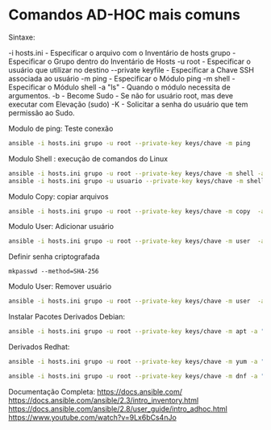 # Comandos AD-HOC mais comuns

Sintaxe:

-i hosts.ini        - Especificar o arquivo com o Inventário de hosts
grupo               - Especificar o Grupo dentro do Inventário de Hosts
-u root             - Especificar o usuário que utilizar no destino
--private keyfile   - Especificar a Chave SSH associada ao usuário
-m ping             - Especificar o Módulo ping
-m shell            - Especificar o Módulo shell 
-a "ls"             - Quando o módulo necessita de argumentos. 
-b                  - Become Sudo - Se não for usuário root, mas deve executar com Elevação (sudo)
-K                  - Solicitar a senha do usuário que tem permissão ao Sudo.

Modulo de ping: Teste conexão
```bash
ansible -i hosts.ini grupo -u root --private-key keys/chave -m ping
```

Modulo Shell : execução de comandos do Linux
```bash
ansible -i hosts.ini grupo -u root --private-key keys/chave -m shell -a 'ls /root/'
ansible -i hosts.ini grupo -u usuario --private-key keys/chave -m shell -a "ls /root/"  
```
Modulo Copy: copiar arquivos
```bash
ansible -i hosts.ini grupo -u root --private-key keys/chave -m copy  -a "src=/pasta/arquivo dest=/pasta/arquivo"
```

Modulo User: Adicionar usuário
```bash
ansible -i hosts.ini grupo -u root --private-key keys/chave -m user  -a 'name=usuarionovo password="senhacriptogravada"'
```
Definir senha criptografada
```
mkpasswd --method=SHA-256
```

Modulo User: Remover usuário
```bash
ansible -i hosts.ini grupo -u root --private-key keys/chave -m user  -a 'name=usuarioexcluir state=absent'
```

Instalar Pacotes
Derivados Debian:
```bash
ansible -i hosts.ini grupo -u root --private-key keys/chave -m apt -a "name=zabbix-agent state=present"
```

Derivados Redhat:
```bash
ansible -i hosts.ini grupo -u root --private-key keys/chave -m yum -a "name=zabbix-agent state=present use_backend=yum"

ansible -i hosts.ini grupo -u root --private-key keys/chave -m dnf -a "name=zabbix-agent state=present"
```


Documentação Completa:
https://docs.ansible.com/
https://docs.ansible.com/ansible/2.3/intro_inventory.html
https://docs.ansible.com/ansible/2.8/user_guide/intro_adhoc.html
https://www.youtube.com/watch?v=9Lx6bCs4nJo